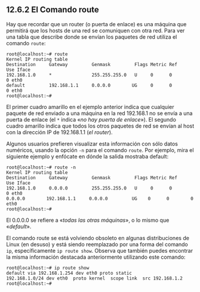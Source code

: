 ## 12.6.2 El Comando route
Hay que recordar que un router (o puerta de enlace) es una máquina que permitirá que los hosts de una red se comuniquen con otra red. Para ver una tabla que describe donde se envían los paquetes de red utiliza el comando `route`:

```shell-session
root@localhost:~# route                                             
Kernel IP routing table                                             
Destination     Gateway         Genmask         Flags Metric Ref    Use Iface   
192.168.1.0     *               255.255.255.0   U     0      0        0 eth0  
default         192.168.1.1     0.0.0.0        UG     0      0        0 eth0 
root@localhost:~#
```

El primer cuadro amarillo en el ejemplo anterior indica que cualquier paquete de red enviado a una máquina en la red 192.168.1 no se envía a una puerta de enlace (el `*` indica «_no hay puerta de enlace_»). El segundo cuadro amarillo indica que todos los otros paquetes de red se envían al host con la dirección IP de 192.168.1.1 (_el router_).

Algunos usuarios prefieren visualizar esta información con sólo datos numéricos, usando la opción `-n` para el comando `route`. Por ejemplo, mira el siguiente ejemplo y enfócate en dónde la salida mostraba default:

```shell-session
root@localhost:~# route -n                                                      
Kernel IP routing table                                                         
Destination     Gateway         Genmask         Flags Metric Ref    Use Iface   
192.168.1.0     0.0.0.0         255.255.255.0   U     0      0        0 eth0  
0.0.0.0        192.168.1.1     0.0.0.0         UG    0      0        0 eth0  
root@localhost:~#
```

El 0.0.0.0 se refiere a «_todas las otras máquinas_», o lo mismo que «_default_».

El comando route se está volviendo obsoleto en algunas distribuciones de Linux (en desuso) y está siendo reemplazado por una forma del comando `ip`, específicamente `ip route show`. Observa que también puedes encontrar la misma información destacada anteriormente utilizando este comando:

```shell-session
root@localhost:~# ip route show
default via 192.168.1.254 dev eth0 proto static                                
192.168.1.0/24 dev eth0  proto kernel  scope link  src 192.168.1.2              
root@localhost:~#
```